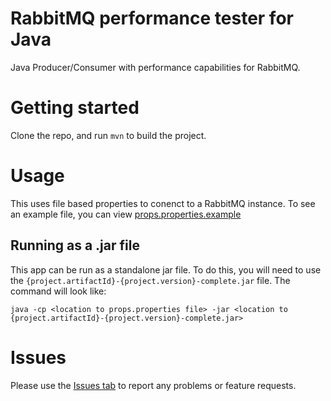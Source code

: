 # RabbitMQ performance tester for Java
Java Producer/Consumer with performance capabilities for RabbitMQ.

# Getting started
Clone the repo, and run `mvn` to build the project.

# Usage
This uses file based properties to conenct to a RabbitMQ instance.  To see an example file, you can view [props.properties.example](props.properties.example)

## Running as a .jar file
This app can be run as a standalone jar file.  To do this, you will need to use the `{project.artifactId}-{project.version}-complete.jar` file.  The command will look like:

```
java -cp <location to props.properties file> -jar <location to {project.artifactId}-{project.version}-complete.jar>
```

# Issues
Please use the [Issues tab](../../issues) to report any problems or feature requests.
